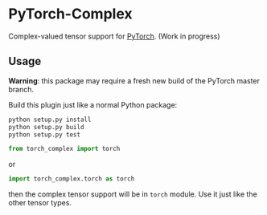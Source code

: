 # PyTorch-Complex

Complex-valued tensor support for [PyTorch](https://github.com/pytorch/pytorch). (Work in progress)

## Usage

**Warning**: this package may require a fresh new build of the PyTorch master branch.

Build this plugin just like a normal Python package:

```sh
python setup.py install
python setup.py build
python setup.py test
```

```python
from torch_complex import torch
```

or

```python
import torch_complex.torch as torch
```

then the complex tensor support will be in `torch` module. Use it just like the other tensor types.

